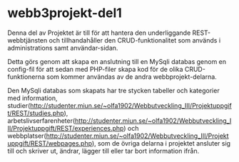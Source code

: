 # webb3projekt-del1

Denna del av Projektet är till för att hantera den underliggande REST-webbtjänsten och tillhandahåller den CRUD-funktionalitet som används i administrations samt användar-sidan.

Detta görs genom att skapa en anslutning till en MySqli databas genom en config-fil för att sedan med PHP-filer skapa kod för de olika CRUD-funktionerna som kommer användas av de andra webbprojekt-delarna. 

Den MySqli databas som skapats har tre stycken tabeller och kategorier med information, studier(http://studenter.miun.se/~olfa1902/Webbutveckling_III/Projektuppgift/REST/studies.php), arbetslivserfarenheter(http://studenter.miun.se/~olfa1902/Webbutveckling_III/Projektuppgift/REST/experiences.php) och webbplatser(http://studenter.miun.se/~olfa1902/Webbutveckling_III/Projektuppgift/REST/webpages.php), som de övriga delarna i projektet ansluter sig till och skriver ut, ändrar, lägger till eller tar bort information ifrån.
